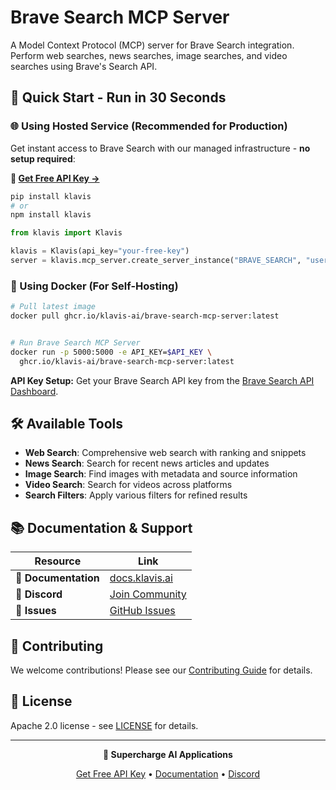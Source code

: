 # Brave Search MCP Server

A Model Context Protocol (MCP) server for Brave Search integration. Perform web searches, news searches, image searches, and video searches using Brave's Search API.

## 🚀 Quick Start - Run in 30 Seconds

### 🌐 Using Hosted Service (Recommended for Production)

Get instant access to Brave Search with our managed infrastructure - **no setup required**:

**🔗 [Get Free API Key →](https://www.klavis.ai/home/api-keys)**

```bash
pip install klavis
# or
npm install klavis
```

```python
from klavis import Klavis

klavis = Klavis(api_key="your-free-key")
server = klavis.mcp_server.create_server_instance("BRAVE_SEARCH", "user123")
```

### 🐳 Using Docker (For Self-Hosting)

```bash
# Pull latest image
docker pull ghcr.io/klavis-ai/brave-search-mcp-server:latest


# Run Brave Search MCP Server
docker run -p 5000:5000 -e API_KEY=$API_KEY \
  ghcr.io/klavis-ai/brave-search-mcp-server:latest
```

**API Key Setup:** Get your Brave Search API key from the [Brave Search API Dashboard](https://api.search.brave.com/).

## 🛠️ Available Tools

- **Web Search**: Comprehensive web search with ranking and snippets
- **News Search**: Search for recent news articles and updates
- **Image Search**: Find images with metadata and source information
- **Video Search**: Search for videos across platforms
- **Search Filters**: Apply various filters for refined results

## 📚 Documentation & Support

| Resource | Link |
|----------|------|
| **📖 Documentation** | [docs.klavis.ai](https://docs.klavis.ai) |
| **💬 Discord** | [Join Community](https://discord.gg/p7TuTEcssn) |
| **🐛 Issues** | [GitHub Issues](https://github.com/klavis-ai/klavis/issues) |

## 🤝 Contributing

We welcome contributions! Please see our [Contributing Guide](../../CONTRIBUTING.md) for details.

## 📜 License

Apache 2.0 license - see [LICENSE](../../LICENSE) for details.

---

<div align="center">
  <p><strong>🚀 Supercharge AI Applications </strong></p>
  <p>
    <a href="https://www.klavis.ai">Get Free API Key</a> •
    <a href="https://docs.klavis.ai">Documentation</a> •
    <a href="https://discord.gg/p7TuTEcssn">Discord</a>
  </p>
</div>
